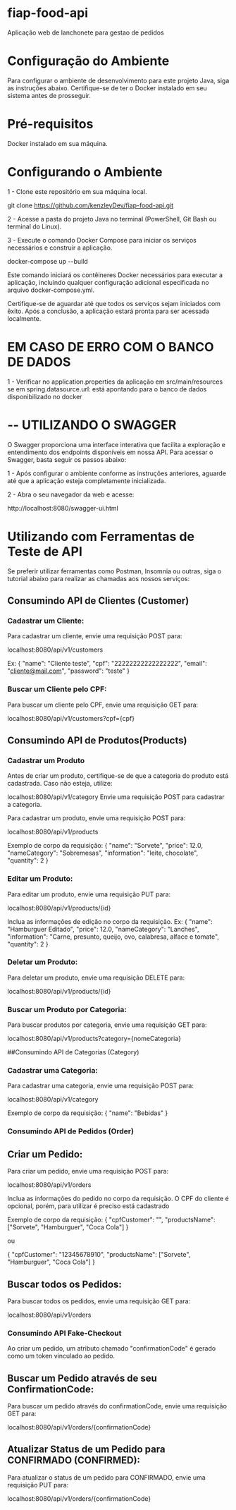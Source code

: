 # fiap-food-api
Aplicação web de lanchonete para gestao de pedidos

# Configuração do Ambiente
Para configurar o ambiente de desenvolvimento para este projeto Java, siga as instruções abaixo. Certifique-se de ter o Docker instalado em seu sistema antes de prosseguir.

# Pré-requisitos
Docker instalado em sua máquina.


# Configurando o Ambiente

1 - Clone este repositório em sua máquina local.

git clone https://github.com/kenzleyDev/fiap-food-api.git 

2 - Acesse a pasta do projeto Java no terminal (PowerShell, Git Bash ou terminal do Linux).

3 - Execute o comando Docker Compose para iniciar os serviços necessários e construir a aplicação.


docker-compose up --build

Este comando iniciará os contêineres Docker necessários para executar a aplicação, incluindo qualquer configuração adicional especificada no arquivo docker-compose.yml.

Certifique-se de aguardar até que todos os serviços sejam iniciados com êxito. Após a conclusão, a aplicação estará pronta para ser acessada localmente.

# EM CASO DE ERRO COM O BANCO DE DADOS
1 - Verificar no application.properties da aplicação em src/main/resources se em spring.datasource.url: está apontando para o banco de dados disponibilizado no docker

# -- UTILIZANDO O SWAGGER
O Swagger proporciona uma interface interativa que facilita a exploração e entendimento dos endpoints disponíveis em nossa API. Para acessar o Swagger, basta seguir os passos abaixo:

1 - Após configurar o ambiente conforme as instruções anteriores, aguarde até que a aplicação esteja completamente inicializada.

2 - Abra o seu navegador da web e acesse:

http://localhost:8080/swagger-ui.html



# Utilizando com Ferramentas de Teste de API
Se preferir utilizar ferramentas como Postman, Insomnia ou outras, siga o tutorial abaixo para realizar as chamadas aos nossos serviços:


## Consumindo API de Clientes (Customer)

### Cadastrar um Cliente:

Para cadastrar um cliente, envie uma requisição POST para:


localhost:8080/api/v1/customers

Ex:
{
    "name": "Cliente teste",
    "cpf": "22222222222222222",
    "email": "cliente@mail.com",
    "password": "teste"
}


### Buscar um Cliente pelo CPF:
Para buscar um cliente pelo CPF, envie uma requisição GET para:


localhost:8080/api/v1/customers?cpf={cpf}


## Consumindo API de Produtos(Products)

### Cadastrar um Produto
Antes de criar um produto, certifique-se de que a categoria do produto está cadastrada. Caso não esteja, utilize:


localhost:8080/api/v1/category
Envie uma requisição POST para cadastrar a categoria.

Para cadastrar um produto, envie uma requisição POST para:


localhost:8080/api/v1/products

Exemplo de corpo da requisição:
{
    "name": "Sorvete",
    "price": 12.0,
    "nameCategory": "Sobremesas",
    "information": "leite, chocolate",
    "quantity": 2
}

### Editar um Produto:
Para editar um produto, envie uma requisição PUT para:


localhost:8080/api/v1/products/{id}

Inclua as informações de edição no corpo da requisição.
Ex:
{
    "name": "Hamburguer Editado",
    "price": 12.0,
    "nameCategory": "Lanches",
    "information": "Carne, presunto, queijo, ovo, calabresa, alface e tomate",
    "quantity": 2
}

### Deletar um Produto:
Para deletar um produto, envie uma requisição DELETE para:


localhost:8080/api/v1/products/{id}

### Buscar um Produto por Categoria:
Para buscar produtos por categoria, envie uma requisição GET para:

localhost:8080/api/v1/products?category={nomeCategoria}



##Consumindo API de Categorias (Category)

### Cadastrar uma Categoria:
Para cadastrar uma categoria, envie uma requisição POST para:

localhost:8080/api/v1/category

Exemplo de corpo da requisição:
{
    "name": "Bebidas"
}


### Consumindo API de Pedidos (Order)
## Criar um Pedido:
Para criar um pedido, envie uma requisição POST para:

localhost:8080/api/v1/orders

Inclua as informações do pedido no corpo da requisição. O CPF do cliente é opcional, porém, para utilizar é preciso está cadastrado


Exemplo de corpo da requisição:
{
  "cpfCustomer": "",
  "productsName": ["Sorvete", "Hamburguer", "Coca Cola"]
}

ou

{
  "cpfCustomer": "12345678910",
  "productsName": ["Sorvete", "Hamburguer", "Coca Cola"]
}

## Buscar todos os Pedidos:
Para buscar todos os pedidos, envie uma requisição GET para:


localhost:8080/api/v1/orders


### Consumindo API Fake-Checkout
Ao criar um pedido, um atributo chamado "confirmationCode" é gerado como um token vinculado ao pedido.

## Buscar um Pedido através de seu ConfirmationCode:
Para buscar um pedido através do confirmationCode, envie uma requisição GET para:


localhost:8080/api/v1/orders/{confirmationCode}


## Atualizar Status de um Pedido para CONFIRMADO (CONFIRMED):
Para atualizar o status de um pedido para CONFIRMADO, envie uma requisição PUT para:

localhost:8080/api/v1/orders/{confirmationCode}

